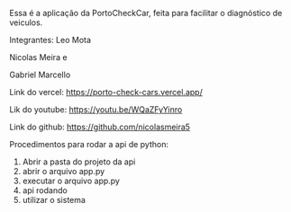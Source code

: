 Essa é a aplicação da PortoCheckCar, feita para facilitar o diagnóstico de veiculos.

Integrantes: 
Leo Mota

Nicolas Meira e

Gabriel Marcello 


Link do vercel: https://porto-check-cars.vercel.app/

Lik do youtube: https://youtu.be/WQaZFyYinro 

Link do github: https://github.com/nicolasmeira5


Procedimentos para rodar a api de python:
1. Abrir a pasta do projeto da api
2. abrir o arquivo app.py
3. executar o arquivo app.py
4. api rodando
5. utilizar o sistema

